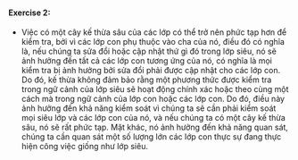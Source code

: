 #### Exercise 2: 
- Việc có một cây kế thừa sâu của các lớp có thể trở nên phức tạp hơn để kiểm tra, bởi vì các lớp con phụ thuộc vào cha của nó, điều đó có nghĩa là, nếu chúng ta sửa đổi hoặc cập nhật thứ gì đó trong lớp siêu, nó sẽ ảnh hưởng đến tất cả các lớp con tương ứng của nó, có nghĩa là mọi kiểm tra bị ảnh hưởng bởi sửa đổi phải được cập nhật cho các lớp con. Do đó, kế thừa không đảm bảo rằng một phương thức được kiểm tra trong ngữ cảnh của lớp siêu sẽ hoạt động chính xác hoặc theo cùng một cách mà trong ngữ cảnh của lớp con hoặc các lớp con. Do đó, điều này ảnh hưởng đến khả năng kiểm soát vì chúng ta sẽ cần phải kiểm soát mọi siêu lớp và các lớp con của nó, và nếu chúng ta có một cây kế thừa sâu, nó sẽ rất phức tạp. Mặt khác, nó ảnh hưởng đến khả năng quan sát, chúng ta cần quan sát một số lượng lớn các lớp con thực sự đang thực hiện công việc giống như lớp siêu.
